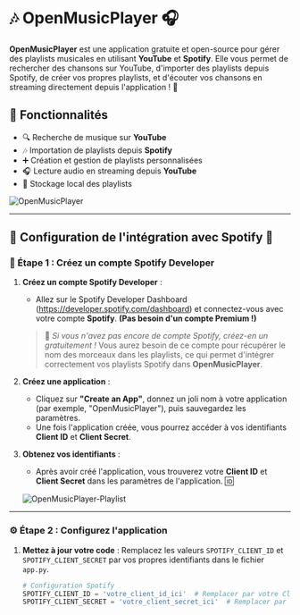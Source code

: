 # 🎶 OpenMusicPlayer 🎧

**OpenMusicPlayer** est une application gratuite et open-source pour gérer des playlists musicales en utilisant **YouTube** et **Spotify**. Elle vous permet de rechercher des chansons sur YouTube, d'importer des playlists depuis Spotify, de créer vos propres playlists, et d'écouter vos chansons en streaming directement depuis l'application ! 🎵


## 🚀 Fonctionnalités
- 🔍 Recherche de musique sur **YouTube**
- 🎶 Importation de playlists depuis **Spotify**
- ➕ Création et gestion de playlists personnalisées
- 🎧 Lecture audio en streaming depuis **YouTube**
- 💾 Stockage local des playlists

![OpenMusicPlayer](https://i.ibb.co/z3m9SdL/image.png)

---

## 📑 Configuration de l'intégration avec **Spotify** 🎵

### 🎯 Étape 1 : Créez un compte **Spotify Developer**

1. **Créez un compte Spotify Developer** :
   - Allez sur le Spotify Developer Dashboard (https://developer.spotify.com/dashboard) et connectez-vous avec votre compte **Spotify**. **(Pas besoin d'un compte Premium !)**
   
   > 🌟 *Si vous n'avez pas encore de compte Spotify, créez-en un gratuitement !* Vous aurez besoin de ce compte pour récupérer le nom des morceaux dans les playlists, ce qui permet d'intégrer correctement vos playlists Spotify dans **OpenMusicPlayer**.

   
2. **Créez une application** :
   - Cliquez sur **"Create an App"**, donnez un joli nom à votre application (par exemple, "OpenMusicPlayer"), puis sauvegardez les paramètres.
   - Une fois l'application créée, vous pourrez accéder à vos identifiants **Client ID** et **Client Secret**.

3. **Obtenez vos identifiants** :
   - Après avoir créé l'application, vous trouverez votre **Client ID** et **Client Secret** dans les paramètres de l'application. 🆔

   ![OpenMusicPlayer-Playlist](https://i.ibb.co/Ps29cfQg/image.png)

---

### ⚙️ Étape 2 : Configurez l'application

1. **Mettez à jour votre code** :
   Remplacez les valeurs `SPOTIFY_CLIENT_ID` et `SPOTIFY_CLIENT_SECRET` par vos propres identifiants dans le fichier `app.py`.

   ```python
   # Configuration Spotify
   SPOTIFY_CLIENT_ID = 'votre_client_id_ici'  # Remplacer par votre Client ID
   SPOTIFY_CLIENT_SECRET = 'votre_client_secret_ici'  # Remplacer par votre Client Secret
